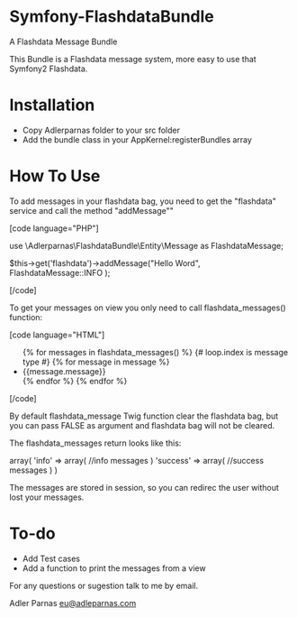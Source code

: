 Symfony-FlashdataBundle
=======================

A Flashdata Message Bundle

This Bundle is a Flashdata message system, more easy to use that Symfony2 Flashdata.

# Installation

  - Copy Adlerparnas folder to your src folder
  - Add the bundle class in your AppKernel:registerBundles array


# How To Use

To add messages in your flashdata bag, you need to get the "flashdata" service and call the method "addMessage""

[code language="PHP"]

use \Adlerparnas\FlashdataBundle\Entity\Message as FlashdataMessage;

$this->get('flashdata')->addMessage("Hello Word", FlashdataMessage::INFO );

[/code]


To get your messages on view you only need to call flashdata_messages() function:


[code language="HTML"]
  <ul>
  {% for messages in flashdata_messages() %}
    {# loop.index is message type #}
    {% for message in message %}
      <li class="{{message.message_type}}">{{message.message}}</li>
    {% endfor %}
  {% endfor %}
  </ul>
[/code]

By default flashdata_message Twig function clear the flashdata bag, but you can pass FALSE 
as argument and flashdata bag will not be cleared.

The flashdata_messages return looks like this:

array(
  'info' => array( //info messages )
  'success' => array( //success messages )
)

The messages are stored in session, so you can redirec the user without lost your messages.


# To-do

  - Add Test cases
  - Add a function to print the messages from a view


For any questions or sugestion talk to me by email.

Adler Parnas <eu@adleparnas.com>



